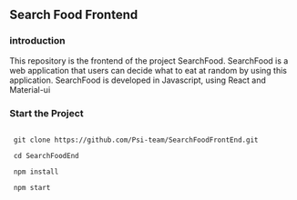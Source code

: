 ## Search Food Frontend

### introduction

This repository is the frontend of the project SearchFood.
SearchFood is a web application that users can decide what to eat at random by using this application.
SearchFood is developed in Javascript, using React and Material-ui

### Start the Project

<pre>
<code>
 git clone https://github.com/Psi-team/SearchFoodFrontEnd.git
 
 cd SearchFoodEnd
 
 npm install
 
 npm start
</code>
</pre>

